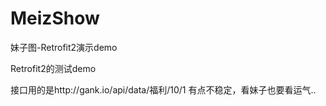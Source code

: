 # MeizShow
妹子图-Retrofit2演示demo

Retrofit2的测试demo 

接口用的是http://gank.io/api/data/福利/10/1
有点不稳定，看妹子也要看运气..
